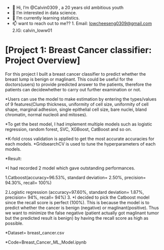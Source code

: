 - 👋 Hi, I’m @Calvin0309 , a 20 years old ambitious youth
- 👀 I’m interested in data science.
- 🌱 I’m currently learning statistics.
- 📫 want to reach out to me??  1. Email: lowcheeseng0309@gmail.com 2.IG: calvin_loww01

# [Project 1: Breast Cancer classifier: Project Overview] 
For this project I built a breast cancer classifier to predict whether the breast lump is benign or maglinant. This could be useful for the doctors(users) to provide predicted answer to the patients, therefore the patients can decidewhether to carry out further examination or not. 

*Users can use the model to make estimation by entering the types/values of 9 features(Clump thickness, uniformity of cell size,	uniformity of cell shape,	marginal adhesion, single epithelial cell size,	bare nuclei,	bland chromatin, normal nucleoli and mitoses). 

*To get the best model, I had implement multiple models such as logistic regression, random forest, SVC, XGBoost, CatBoost and so on.

*K-fold cross validation is applied to get the most accurate accuracies for each models.
*GridsearchCV is used to tune the hyperparameters of each models.

*Result:

*I had recorded 2 model which gave outstanding performances.

1.Catboost(accuracy=96.53%, standard deviation= 2.50%, precision= 94.30%, recall= 100%)

2.Logistic regression (accuracy=97.60%, standard deviation= 1.87%, precision= 94%, recall= 94%)
3.
*I decided to pick the Catboost model since the recall score is perfect (100%). This is because the model is to predict whether the cancer is benign (negative) or maglinant(positive). Thus we want to minimize the false negative (patient actually got maglinant tumor but the predicted result is benign) by having the recall score as high as possible. 

*Dataset= breast_cancer.csv

*Code=Breast_Cancer_ML_Model.ipynb
<!---
Calvin0309/Calvin0309 is a ✨ special ✨ repository because its `README.md` (this file) appears on your GitHub profile.
You can click the Preview link to take a look at your changes.
--->
